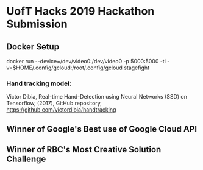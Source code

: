# UofT Hacks 2019 Hackathon Submission

## Docker Setup
docker run --device=/dev/video0:/dev/video0 -p 5000:5000 -ti -v=$HOME/.config/gcloud:/root/.config/gcloud stagefight

### Hand tracking model:
Victor Dibia, Real-time Hand-Detection using Neural Networks (SSD) on Tensorflow, (2017), GitHub repository, https://github.com/victordibia/handtracking

## Winner of Google's Best use of Google Cloud API

## Winner of RBC's Most Creative Solution Challenge

